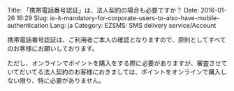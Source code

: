 Title: 「携帯電話番号認証」は、法人契約の場合も必要ですか？
Date: 2016-01-26 16:29
Slug: is-it-mandatory-for-corporate-users-to-also-have-mobile-authentication
Lang: ja
Category: EZSMS: SMS delivery service/Account

携帯電話番号認証は、ご利用者ご本人の確認となりますので、原則としてすべてのお客様にお願いしております。

ただし、オンラインでポイントを購入をする際に必要がありますが、審査させていてだいてる法人契約のお客様におきましては、ポイントをオンラインで購入しない限り、特に必要がありません。
